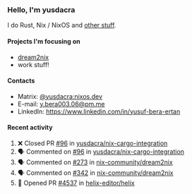 ### Hello, I'm yusdacra

I do Rust, Nix / NixOS and [other stuff](https://gaze.systems/).

#### Projects I'm focusing on

- [dream2nix](https://github.com/nix-community/dream2nix)
- work stuff!

#### Contacts

- Matrix: [@yusdacra:nixos.dev](https://matrix.to/#/@yusdacra:nixos.dev)
- E-mail: y.bera003.06@pm.me
- LinkedIn: https://www.linkedin.com/in/yusuf-bera-ertan

#### Recent activity

<!--START_SECTION:activity-->
1. ❌ Closed PR [#96](https://github.com/yusdacra/nix-cargo-integration/pull/96) in [yusdacra/nix-cargo-integration](https://github.com/yusdacra/nix-cargo-integration)
2. 🗣 Commented on [#96](https://github.com/yusdacra/nix-cargo-integration/issues/96) in [yusdacra/nix-cargo-integration](https://github.com/yusdacra/nix-cargo-integration)
3. 🗣 Commented on [#273](https://github.com/nix-community/dream2nix/issues/273) in [nix-community/dream2nix](https://github.com/nix-community/dream2nix)
4. 🗣 Commented on [#342](https://github.com/nix-community/dream2nix/issues/342) in [nix-community/dream2nix](https://github.com/nix-community/dream2nix)
5. 💪 Opened PR [#4537](https://github.com/helix-editor/helix/pull/4537) in [helix-editor/helix](https://github.com/helix-editor/helix)
<!--END_SECTION:activity-->
